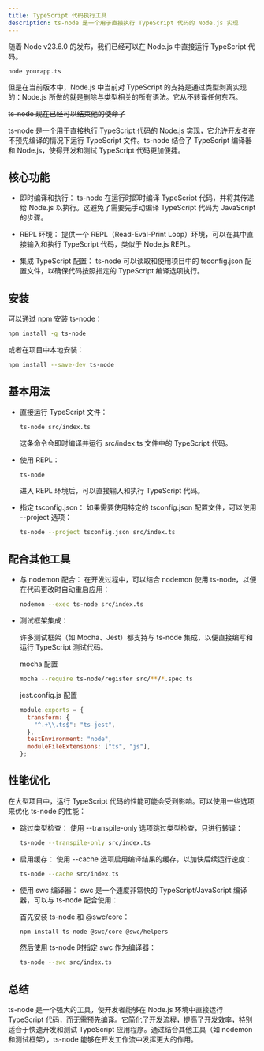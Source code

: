 ```yaml
---
title: TypeScript 代码执行工具
description: ts-node 是一个用于直接执行 TypeScript 代码的 Node.js 实现
---
```


随着 Node v23.6.0 的发布，我们已经可以在 Node.js 中直接运行 TypeScript 代码。

```
node yourapp.ts
```

但是在当前版本中，Node.js 中当前对 TypeScript 的支持是通过类型剥离实现的：Node.js 所做的就是删除与类型相关的所有语法。它从不转译任何东西。

<del> ts-node 现在已经可以结束他的使命了 </del>

ts-node 是一个用于直接执行 TypeScript 代码的 Node.js 实现，它允许开发者在不预先编译的情况下运行 TypeScript 文件。ts-node 结合了 TypeScript 编译器和 Node.js，使得开发和测试 TypeScript 代码更加便捷。

## 核心功能

- 即时编译和执行：
  ts-node 在运行时即时编译 TypeScript 代码，并将其传递给 Node.js 以执行。这避免了需要先手动编译 TypeScript 代码为 JavaScript 的步骤。

- REPL 环境：
  提供一个 REPL（Read-Eval-Print Loop）环境，可以在其中直接输入和执行 TypeScript 代码，类似于 Node.js REPL。
  
- 集成 TypeScript 配置：
  ts-node 可以读取和使用项目中的 tsconfig.json 配置文件，以确保代码按照指定的 TypeScript 编译选项执行。

## 安装

可以通过 npm 安装 ts-node：

```bash
npm install -g ts-node
```

或者在项目中本地安装：

```bash
npm install --save-dev ts-node
```

## 基本用法

- 直接运行 TypeScript 文件：

  ```bash
  ts-node src/index.ts
  ```

  这条命令会即时编译并运行 src/index.ts 文件中的 TypeScript 代码。

- 使用 REPL：

  ```bash
  ts-node
  ```

  进入 REPL 环境后，可以直接输入和执行 TypeScript 代码。

- 指定 tsconfig.json：
  如果需要使用特定的 tsconfig.json 配置文件，可以使用 --project 选项：
  ```bash
  ts-node --project tsconfig.json src/index.ts
  ```

## 配合其他工具

- 与 nodemon 配合：
  在开发过程中，可以结合 nodemon 使用 ts-node，以便在代码更改时自动重启应用：
  ```bash
  nodemon --exec ts-node src/index.ts
  ```
- 测试框架集成：

  许多测试框架（如 Mocha、Jest）都支持与 ts-node 集成，以便直接编写和运行 TypeScript 测试代码。

  mocha 配置

  ```bash
  mocha --require ts-node/register src/**/*.spec.ts
  ```

  jest.config.js 配置

  ```js
  module.exports = {
    transform: {
      "^.+\\.ts$": "ts-jest",
    },
    testEnvironment: "node",
    moduleFileExtensions: ["ts", "js"],
  };
  ```

## 性能优化
在大型项目中，运行 TypeScript 代码的性能可能会受到影响。可以使用一些选项来优化 ts-node 的性能：

- 跳过类型检查： 使用 --transpile-only 选项跳过类型检查，只进行转译：
    ```bash
    ts-node --transpile-only src/index.ts
    ```
- 启用缓存： 使用 --cache 选项启用编译结果的缓存，以加快后续运行速度：
    ```bash
    ts-node --cache src/index.ts
    ```
- 使用 swc 编译器： swc 是一个速度非常快的 TypeScript/JavaScript 编译器，可以与 ts-node 配合使用：

    首先安装 ts-node 和 @swc/core：
    ```bash
    npm install ts-node @swc/core @swc/helpers
    ```
    然后使用 ts-node 时指定 swc 作为编译器：
    ```bash
    ts-node --swc src/index.ts
    ```
## 总结

ts-node 是一个强大的工具，使开发者能够在 Node.js 环境中直接运行 TypeScript 代码，而无需预先编译。它简化了开发流程，提高了开发效率，特别适合于快速开发和测试 TypeScript 应用程序。通过结合其他工具（如 nodemon 和测试框架），ts-node 能够在开发工作流中发挥更大的作用。